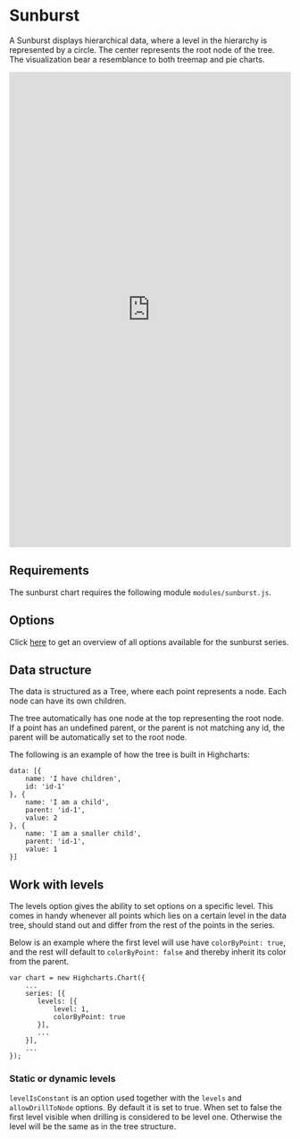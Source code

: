 Sunburst
===

A Sunburst displays hierarchical data, where a level in the hierarchy is represented by a circle. The center represents the root node of the tree. The visualization bear a resemblance to both treemap and pie charts.

<iframe width="320" height="240" style="width: 100%; height: 850px; border: none;" src=https://www.highcharts.com/samples/embed/highcharts/demo/sunburst></iframe>

Requirements
------------

The sunburst chart requires the following module `modules/sunburst.js`.

Options
-------

Click [here](https://api.highcharts.com/highcharts/plotOptions.sunburst) to get an overview of all options available for the sunburst series.

Data structure
--------------

The data is structured as a Tree, where each point represents a node. Each node can have its own children.

The tree automatically has one node at the top representing the root node. If a point has an undefined parent, or the parent is not matching any id, the parent will be automatically set to the root node.

The following is an example of how the tree is built in Highcharts:

    
    data: [{
        name: 'I have children',
        id: 'id-1'
    }, {
        name: 'I am a child',
        parent: 'id-1',
        value: 2
    }, {
        name: 'I am a smaller child',
        parent: 'id-1',
        value: 1
    }]
    

Work with levels
----------------

The levels option gives the ability to set options on a specific level. This comes in handy whenever all points which lies on a certain level in the data tree, should stand out and differ from the rest of the points in the series.

Below is an example where the first level will use have `colorByPoint: true`, and the rest will default to `colorByPoint: false` and thereby inherit its color from the parent.

    
    var chart = new Highcharts.Chart({
        ...
        series: [{
           levels: [{
               level: 1,
               colorByPoint: true
           }],
           ...
        }],
        ...
    }); 

### Static or dynamic levels

`levelIsConstant` is an option used together with the `levels` and `allowDrillToNode` options. By default it is set to true. When set to false the first level visible when drilling is considered to be level one. Otherwise the level will be the same as in the tree structure.
